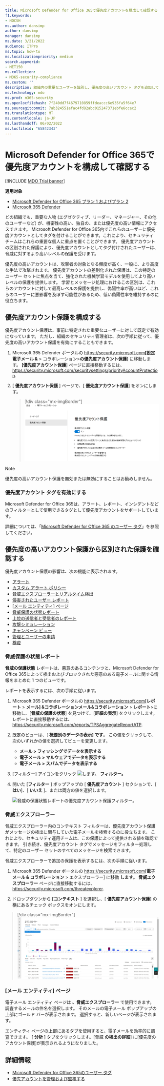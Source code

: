 ```yaml
---
title: Microsoft Defender for Office 365で優先度アカウントを構成して確認する
f1.keywords:
- NOCSH
ms.author: dansimp
author: dansimp
manager: dansimp
ms.date: 3/21/2022
audience: ITPro
ms.topic: how-to
ms.localizationpriority: medium
search.appverid:
- MET150
ms.collection:
- M365-security-compliance
ms.custom: ''
description: 組織内の重要なユーザーを識別し、優先度の高いアカウント タグを追加して、追加の保護を提供する方法について説明します。
ms.technology: mdo
ms.prod: m365-security
ms.openlocfilehash: 7f240dd7f4679710859ffdeaccc6e935fa5f64e7
ms.sourcegitcommit: 7ab324551afac4fd82abc015247371ebfe6ccac2
ms.translationtype: MT
ms.contentlocale: ja-JP
ms.lasthandoff: 06/02/2022
ms.locfileid: "65842343"
---
```

# <a name="configure-and-review-priority-accounts-in-microsoft-defender-for-office-365"></a>Microsoft Defender for Office 365で優先度アカウントを構成して確認する

[!INCLUDE [MDO Trial banner](../includes/mdo-trial-banner.md)]

**適用対象**
- [Microsoft Defender for Office 365 プラン 1 およびプラン 2](defender-for-office-365.md)
- [Microsoft 365 Defender](../defender/microsoft-365-defender.md)

どの組織でも、重要な人物 (エグゼクティブ、リーダー、マネージャー、その他のユーザーなど) が、機密性の高い、独自の、または優先度の高い情報にアクセスできます。 Microsoft Defender for Office 365内でこれらのユーザーに優先度アカウントとしてタグを付けることができます。これにより、セキュリティ チームはこれらの重要な個人に重点を置くことができます。 優先度アカウントの区別された保護により、優先度アカウントとしてタグ付けされたユーザーは、脅威に対するより高いレベルの保護を受けます。

優先度の高いアカウントは、攻撃者の対象となる頻度が高く、一般に、より高度な手法で攻撃されます。 優先度アカウントの差別化された保護は、この特定のユーザー セットに焦点を当て、強化された機械学習モデルを使用してより高いレベルの保護を提供します。 学習とメッセージ処理におけるこの区別は、これらのアカウントに対して最高レベルの保護を提供し、偽陽性率が高いほど、これらのユーザーに悪影響を及ぼす可能性があるため、低い偽陽性率を維持するのに役立ちます。

## <a name="configure-priority-account-protection"></a>優先度アカウント保護を構成する

優先度アカウント保護は、事前に特定された重要なユーザーに対して既定で有効になっています。 ただし、組織のセキュリティ管理者は、次の手順に従って、優先度の高いアカウント保護を有効にすることもできます。

1. Microsoft 365 Defender ポータルの <https://security.microsoft.com>**[設定** **電子メール &** \> コラボレーション\>**の優先度アカウント保護**] に移動します。 **[優先度アカウント保護**] ページに直接移動するには、 <https://security.microsoft.com/securitysettings/priorityAccountProtection>.

2. [ **優先度アカウント保護** ] ページで、[ **優先度アカウント保護**] をオンにします。

    > [!div class="mx-imgBorder"]
    > ![優先度アカウント保護を有効にします。](../../media/mdo-priority-account-protection.png)

> [!NOTE]
> 優先度の高いアカウント保護を無効または無効にすることはお勧めしません。

### <a name="enable-the-priority-account-tag"></a>優先度アカウント タグを有効にする

Microsoft Defender for Office 365は、アラート、レポート、インシデントなどのフィルターとして使用できるタグとして優先度アカウントをサポートしています。

詳細については、「[Microsoft Defender for Office 365 のユーザー タグ](user-tags.md)」を参照してください。

## <a name="review-differentiated-protection-from-priority-account-protection"></a>優先度の高いアカウント保護から区別された保護を確認する

優先度アカウント保護の影響は、次の機能に表示されます。

- [アラート](alerts.md)
- [カスタム アラート ポリシー](../../compliance/alert-policies.md#viewing-alerts)
- [脅威エクスプローラーとリアルタイム検出](threat-explorer.md)
- [侵害されたユーザー レポート](view-email-security-reports.md#compromised-users-report)
- [[メール エンティティ] ページ](mdo-email-entity-page.md#other-innovations)
- [脅威保護の状態レポート](view-email-security-reports.md#threat-protection-status-report)
- [上位の送信者と受信者のレポート](view-email-security-reports.md#top-senders-and-recipients-report)
- [攻撃シミュレーション](attack-simulation-training.md#target-users)
- [キャンペーン ビュー](campaigns.md)
- [管理とユーザーの申請](admin-submission.md)
- [検疫](quarantine.md)

### <a name="threat-protection-status-report"></a>脅威保護の状態レポート

**脅威の保護状態** レポートは、悪意のあるコンテンツと、Microsoft Defender for Office 365によって検出およびブロックされた悪意のある電子メールに関する情報をまとめた 1 つのビューです。

レポートを表示するには、次の手順に従います。

1. Microsoft 365 Defender ポータルの <https://security.microsoft.com>[**レポート** \> **メール] &コラボレーションメール&コラボレーション** \> **レポート**\>に移動し、[**脅威の保護の状態**] を見つけて、[**詳細の表示**] をクリックします。 レポートに直接移動するには、 <https://security.microsoft.com/reports/TPSAggregateReportATP>.

2. 既定のビューは、[ **概要別のデータの表示] です**。 この値をクリックして、次のいずれかの値を選択してビューを変更します。
   - **メール \> フィッシングでデータを表示する**
   - **電子メール \> マルウェアでデータを表示する**
   - **電子メール \> スパムでデータを表示する**

3. [フィルター] アイコンをクリック ![します。](../../media/m365-cc-sc-filter-icon.png) **フィルター。**

4. 開いた **[フィルター** ] ポップアップの [ **優先度アカウント** ] セクションで、[ **はい**]、[ **いいえ** ]、または両方の値を選択します。

   ![脅威の保護状態レポートの優先度アカウント保護フィルター。](../../media/priority-account-protection-tps-report.png)

### <a name="threat-explorer"></a>脅威エクスプローラー

脅威エクスプローラー内のコンテキスト フィルターは、優先度アカウント保護がメッセージの検出に関与していた電子メールを検索するのに役立ちます。 これにより、セキュリティ運用チームは、この保護によって提供される値を確認できます。 引き続き、優先度アカウント タグでメッセージをフィルター処理して、特定のユーザー セットのすべてのメッセージを検索できます。

脅威エクスプローラーで追加の保護を表示するには、次の手順に従います。

1. Microsoft 365 Defender ポータルの <https://security.microsoft.com>[**電子メール & コラボレーション** \> エクスプローラー] に移動 **します**。 **脅威エクスプローラー** ページに直接移動するには、<https://security.microsoft.com/threatexplorer>.

2. ドロップダウンから **[コンテキスト** ] を選択し、[ **優先度アカウント保護**] の横にあるチェック ボックスをオンにします。

> [!div class="mx-imgBorder"]
> ![脅威エクスプローラー内のコンテキスト フィルター。](../../media/threat-explorer-context-filter.png)

### <a name="email-entity-page"></a>[メール エンティティ] ページ

電子メール エンティティ ページは **、脅威エクスプローラー** で使用できます。 調査するメールの件名を選択します。 そのメールの電子メール ポップアップの上部にゴールド バーが表示されます。 選択すると、新しいページが表示されます。

エンティティ ページの上部にあるタブを使用すると、電子メールを効率的に調査できます。 [ **分析** ] タブをクリックします。[脅威 **の検出の詳細**] に[優先度のアカウント保護]が表示されるようになりました。

## <a name="more-information"></a>詳細情報

- [Microsoft Defender for Office 365のユーザー タグ](user-tags.md)
- [優先アカウントを管理および監視する](../../admin/setup/priority-accounts.md)
